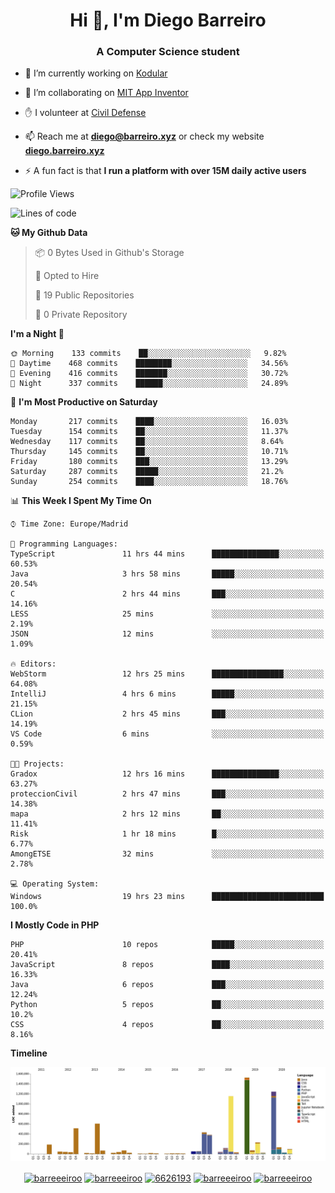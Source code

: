<h1 align="center">Hi 👋, I'm Diego Barreiro</h1>
<h3 align="center">A Computer Science student</h3>

- 🔭 I’m currently working on [Kodular](https://www.kodular.io)

- 👯 I’m collaborating on [MIT App Inventor](https://github.com/mit-cml/appinventor-sources)

- ✋ I volunteer at [Civil Defense](https://proteccioncivil.sdc.gal)

- 📫 Reach me at **diego@barreiro.xyz** or check my website **[diego.barreiro.xyz](https://diego.barreiro.xyz)**

- ⚡ A fun fact is that **I run a platform with over 15M daily active users**

<!--START_SECTION:waka-->
![Profile Views](http://img.shields.io/badge/Profile%20Views-0-blue)

![Lines of code](https://img.shields.io/badge/From%20Hello%20World%20I%27ve%20Written-22.8%20million%20lines%20of%20code-blue)

**🐱 My Github Data** 

> 📦 0 Bytes Used in Github's Storage 
 > 
> 💼 Opted to Hire
 > 
> 📜 19 Public Repositories
 > 
> 🔑 0 Private Repository 
 > 
**I'm a Night 🦉** 

```text
🌞 Morning    133 commits    ██░░░░░░░░░░░░░░░░░░░░░░░   9.82% 
🌆 Daytime    468 commits    ████████░░░░░░░░░░░░░░░░░   34.56% 
🌃 Evening    416 commits    ███████░░░░░░░░░░░░░░░░░░   30.72% 
🌙 Night      337 commits    ██████░░░░░░░░░░░░░░░░░░░   24.89%

```
📅 **I'm Most Productive on Saturday** 

```text
Monday       217 commits    ████░░░░░░░░░░░░░░░░░░░░░   16.03% 
Tuesday      154 commits    ██░░░░░░░░░░░░░░░░░░░░░░░   11.37% 
Wednesday    117 commits    ██░░░░░░░░░░░░░░░░░░░░░░░   8.64% 
Thursday     145 commits    ██░░░░░░░░░░░░░░░░░░░░░░░   10.71% 
Friday       180 commits    ███░░░░░░░░░░░░░░░░░░░░░░   13.29% 
Saturday     287 commits    █████░░░░░░░░░░░░░░░░░░░░   21.2% 
Sunday       254 commits    ████░░░░░░░░░░░░░░░░░░░░░   18.76%

```


📊 **This Week I Spent My Time On** 

```text
⌚︎ Time Zone: Europe/Madrid

💬 Programming Languages: 
TypeScript               11 hrs 44 mins      ███████████████░░░░░░░░░░   60.53% 
Java                     3 hrs 58 mins       █████░░░░░░░░░░░░░░░░░░░░   20.54% 
C                        2 hrs 44 mins       ███░░░░░░░░░░░░░░░░░░░░░░   14.16% 
LESS                     25 mins             ░░░░░░░░░░░░░░░░░░░░░░░░░   2.19% 
JSON                     12 mins             ░░░░░░░░░░░░░░░░░░░░░░░░░   1.09%

🔥 Editors: 
WebStorm                 12 hrs 25 mins      ████████████████░░░░░░░░░   64.08% 
IntelliJ                 4 hrs 6 mins        █████░░░░░░░░░░░░░░░░░░░░   21.15% 
CLion                    2 hrs 45 mins       ███░░░░░░░░░░░░░░░░░░░░░░   14.19% 
VS Code                  6 mins              ░░░░░░░░░░░░░░░░░░░░░░░░░   0.59%

🐱‍💻 Projects: 
Gradox                   12 hrs 16 mins      ███████████████░░░░░░░░░░   63.27% 
proteccionCivil          2 hrs 47 mins       ███░░░░░░░░░░░░░░░░░░░░░░   14.38% 
mapa                     2 hrs 12 mins       ██░░░░░░░░░░░░░░░░░░░░░░░   11.41% 
Risk                     1 hr 18 mins        █░░░░░░░░░░░░░░░░░░░░░░░░   6.77% 
AmongETSE                32 mins             ░░░░░░░░░░░░░░░░░░░░░░░░░   2.78%

💻 Operating System: 
Windows                  19 hrs 23 mins      █████████████████████████   100.0%

```

**I Mostly Code in PHP** 

```text
PHP                      10 repos            █████░░░░░░░░░░░░░░░░░░░░   20.41% 
JavaScript               8 repos             ████░░░░░░░░░░░░░░░░░░░░░   16.33% 
Java                     6 repos             ███░░░░░░░░░░░░░░░░░░░░░░   12.24% 
Python                   5 repos             ██░░░░░░░░░░░░░░░░░░░░░░░   10.2% 
CSS                      4 repos             ██░░░░░░░░░░░░░░░░░░░░░░░   8.16%

```


**Timeline**

![Chart not found](https://raw.githubusercontent.com/barreeeiroo/barreeeiroo/master/charts/bar_graph.png) 


<!--END_SECTION:waka-->

<p align="center">
<a href="https://twitter.com/barreeeiroo" target="blank"><img align="center" src="https://cdn.jsdelivr.net/npm/simple-icons@3.0.1/icons/twitter.svg" alt="barreeeiroo" height="20" width="20" /></a>
<a href="https://linkedin.com/in/barreeeiroo" target="blank"><img align="center" src="https://cdn.jsdelivr.net/npm/simple-icons@3.0.1/icons/linkedin.svg" alt="barreeeiroo" height="20" width="20" /></a>
<a href="https://stackoverflow.com/users/6626193" target="blank"><img align="center" src="https://cdn.jsdelivr.net/npm/simple-icons@3.0.1/icons/stackoverflow.svg" alt="6626193" height="20" width="20" /></a>
<a href="https://fb.com/barreeeiroo" target="blank"><img align="center" src="https://cdn.jsdelivr.net/npm/simple-icons@3.0.1/icons/facebook.svg" alt="barreeeiroo" height="20" width="20" /></a>
<a href="https://instagram.com/barreeeiroo" target="blank"><img align="center" src="https://cdn.jsdelivr.net/npm/simple-icons@3.0.1/icons/instagram.svg" alt="barreeeiroo" height="20" width="20" /></a>
</p>
